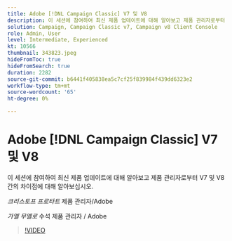 ```yaml
---
title: Adobe [!DNL Campaign Classic] V7 및 V8
description: 이 세션에 참여하여 최신 제품 업데이트에 대해 알아보고 제품 관리자로부터 V7 및 V8 간의 차이점에 대해 알아보십시오.
solution: Campaign, Campaign Classic v7, Campaign v8 Client Console
role: Admin, User
level: Intermediate, Experienced
kt: 10566
thumbnail: 343823.jpeg
hideFromToc: true
hideFromSearch: true
duration: 2282
source-git-commit: b6441f405838ea5c7cf25f839984f439dd6323e2
workflow-type: tm+mt
source-wordcount: '65'
ht-degree: 0%

---
```


# Adobe [!DNL Campaign Classic] V7 및 V8

이 세션에 참여하여 최신 제품 업데이트에 대해 알아보고 제품 관리자로부터 V7 및 V8 간의 차이점에 대해 알아보십시오.

*크리스토프 프로타트* 제품 관리자/Adobe

*가엘 무엘로* 수석 제품 관리자 / Adobe

>[!VIDEO](https://video.tv.adobe.com/v/343823/?quality=12&learn=on)
